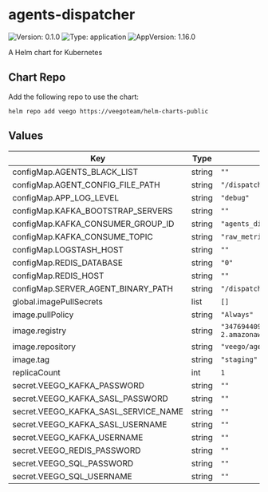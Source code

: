# agents-dispatcher

![Version: 0.1.0](https://img.shields.io/badge/Version-0.1.0-informational?style=flat-square) ![Type: application](https://img.shields.io/badge/Type-application-informational?style=flat-square) ![AppVersion: 1.16.0](https://img.shields.io/badge/AppVersion-1.16.0-informational?style=flat-square)

A Helm chart for Kubernetes

## Chart Repo

Add the following repo to use the chart:

```console
helm repo add veego https://veegoteam/helm-charts-public
```

## Values

| Key | Type | Default | Description |
|-----|------|---------|-------------|
| configMap.AGENTS_BLACK_LIST | string | `""` |  |
| configMap.AGENT_CONFIG_FILE_PATH | string | `"/dispatcher/agent/agent.config.json"` |  |
| configMap.APP_LOG_LEVEL | string | `"debug"` |  |
| configMap.KAFKA_BOOTSTRAP_SERVERS | string | `""` |  |
| configMap.KAFKA_CONSUMER_GROUP_ID | string | `"agents_dispatcher"` |  |
| configMap.KAFKA_CONSUME_TOPIC | string | `"raw_metrics"` |  |
| configMap.LOGSTASH_HOST | string | `""` |  |
| configMap.REDIS_DATABASE | string | `"0"` |  |
| configMap.REDIS_HOST | string | `""` |  |
| configMap.SERVER_AGENT_BINARY_PATH | string | `"/dispatcher/agent/deviceagentrun"` |  |
| global.imagePullSecrets | list | `[]` |  |
| image.pullPolicy | string | `"Always"` |  |
| image.registry | string | `"347694409649.dkr.ecr.us-west-2.amazonaws.com"` |  |
| image.repository | string | `"veego/agents-dispatcher"` |  |
| image.tag | string | `"staging"` |  |
| replicaCount | int | `1` |  |
| secret.VEEGO_KAFKA_PASSWORD | string | `""` |  |
| secret.VEEGO_KAFKA_SASL_PASSWORD | string | `""` |  |
| secret.VEEGO_KAFKA_SASL_SERVICE_NAME | string | `""` |  |
| secret.VEEGO_KAFKA_SASL_USERNAME | string | `""` |  |
| secret.VEEGO_KAFKA_USERNAME | string | `""` |  |
| secret.VEEGO_REDIS_PASSWORD | string | `""` |  |
| secret.VEEGO_SQL_PASSWORD | string | `""` |  |
| secret.VEEGO_SQL_USERNAME | string | `""` |  |